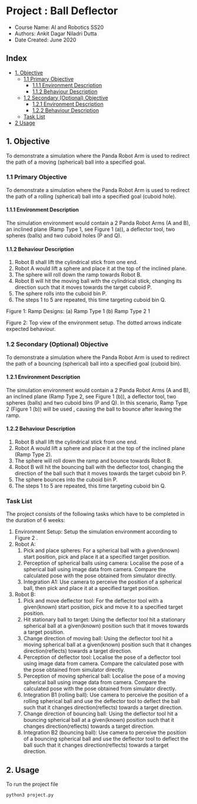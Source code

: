 # Project : Ball Deflector

* Course Name: AI and Robotics SS20
* Authors: Ankit Dagar Niladri Dutta
* Date Created: June 2020


## Index
  * [1. Objective](#1-objective)
    + [1.1 Primary Objective](#11-primary-objective)
      - [1.1.1 Environment Description](#111-environment-description)
      - [1.1.2 Behaviour Description](#112-behaviour-description)
    + [1.2 Secondary (Optional) Objective](#12-secondary--optional--objective)
      - [1.2.1 Environment Description](#121-environment-description)
      - [1.2.2 Behaviour Description](#122-behaviour-description)
    + [Task List](#task-list)
  * [2 Usage](#2-usage)
 
## 1. Objective
To demonstrate a simulation where the Panda Robot Arm is used to redirect the path of a moving (spherical) ball into a specified goal.
### 1.1 Primary Objective
To demonstrate a simulation where the Panda Robot Arm is used to redirect the path of a rolling (spherical) ball into a specified goal (cuboid hole).
#### 1.1.1 Environment Description
The simulation environment would contain a 2 Panda Robot Arms (A and B), an inclined plane (Ramp Type 1, see Figure 1 (a)), a deflector tool, two spheres (balls) and two cuboid holes (P and Q).
#### 1.1.2 Behaviour Description
1. Robot B shall lift the cylindrical stick from one end.
2. Robot A would lift a sphere and place it at the top of the inclined plane.
3. The sphere will roll down the ramp towards Robot B.
4. Robot B will hit the moving ball with the cylindrical stick, changing its direction such that it moves towards the target cuboid P.
5. The sphere rolls into the cuboid bin P.
6. The steps 1 to 5 are repeated, this time targeting cuboid bin Q.

Figure 1: Ramp Designs: (a) Ramp Type 1 (b) Ramp Type 2
 1

Figure 2: Top view of the environment setup. The dotted arrows indicate expected behaviour.
### 1.2 Secondary (Optional) Objective
To demonstrate a simulation where the Panda Robot Arm is used to redirect the path of a bouncing (spherical) ball into a specified goal (cuboid bin).
#### 1.2.1 Environment Description
The simulation environment would contain a 2 Panda Robot Arms (A and B), an inclined plane (Ramp Type 2, see Figure 1 (b)), a deflector tool, two spheres (balls) and two cuboid bins (P and Q).
In this scenario, Ramp Type 2 (Figure 1 (b)) will be used , causing the ball to bounce after leaving the ramp.
#### 1.2.2 Behaviour Description
1. Robot B shall lift the cylindrical stick from one end.
1. Robot A would lift a sphere and place it at the top of the inclined plane (Ramp Type 2).
1. The sphere will roll down the ramp and bounce towards Robot B.
1. Robot B will hit the bouncing ball with the deflector tool, changing the direction of the ball such that it moves towards the target cuboid bin P.
1. The sphere bounces into the cuboid bin P.
1. The steps 1 to 5 are repeated, this time targeting cuboid bin Q.


### Task List
The project consists of the following tasks which have to be completed in the duration of 6 weeks:
1. Environment Setup:
Setup the simulation environment according to Figure 2 .
1. Robot A:
    1. Pick and place spheres: For a spherical ball with a given(known) start position, pick and place it
at a specified target position.
    1. Perception of spherical balls using camera: Localise the pose of a spherical ball using image data from camera. Compare the calculated pose with the pose obtained from simulator directly.
    1. Integration A1: Use camera to perceive the position of a spherical ball, then pick and place it at a specified target position.
1. Robot B:
    1. Pick and move deflector tool: For the deflector tool with a given(known) start position, pick and
move it to a specified target position.
    1. Hit stationary ball to target: Using the deflector tool hit a stationary spherical ball at a given(known) position such that it moves towards a target position.
    1. Change direction of moving ball: Using the deflector tool hit a moving spherical ball at a given(known) position such that it changes direction(reflects) towards a target direction.
    1. Perception of deflector tool: Localise the pose of a deflector tool using image data from camera. Compare the calculated pose with the pose obtained from simulator directly.
    1. Perception of moving spherical ball: Localise the pose of a moving spherical ball using image data from camera. Compare the calculated pose with the pose obtained from simulator directly.
    1. Integration B1 (rolling ball): Use camera to perceive the position of a rolling spherical ball and use the deflector tool to deflect the ball such that it changes direction(reflects) towards a target direction.
    1. Change direction of bouncing ball: Using the deflector tool hit a bouncing spherical ball at a given(known) position such that it changes direction(reflects) towards a target direction.
    1. Integration B2 (bouncing ball): Use camera to perceive the position of a bouncing spherical ball and use the deflector tool to deflect the ball such that it changes direction(reflects) towards a target direction.

   
## 2. Usage
To run the project file
```bash
python3 project.py
```
